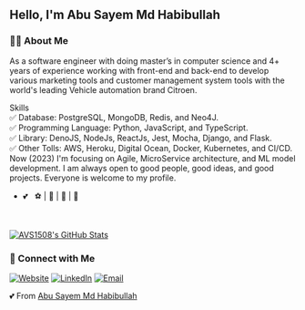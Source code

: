 <h2>Hello, I'm Abu Sayem Md Habibullah</h2>

<h3> 🙎‍♂️ About Me </h3>

As a software engineer with doing master’s in computer science and 4+ years of experience working with front-end and back-end to develop various marketing tools and customer management system tools with the world's leading Vehicle automation brand Citroen.

Skills <br/>
✅ Database: PostgreSQL, MongoDB, Redis, and Neo4J.<br/>
✅ Programming Language: Python, JavaScript, and TypeScript.<br/>
✅ Library: DenoJS, NodeJs, ReactJs, Jest, Mocha, Django, and Flask.<br/>
✅ Other Tolls: AWS, Heroku, Digital Ocean, Docker, Kubernetes, and CI/CD.
<br/>
Now (2023) I'm focusing on Agile, MicroService architecture, and ML model development. I am always open to good people, good ideas, and good projects.
Everyone is welcome to my profile.
- 💕 &nbsp; ⚽ | 🏀 | 🏐 | 🏏

<br/>

[![AVS1508's GitHub Stats](https://github-readme-stats.vercel.app/api?username=asmdhabibullah&show_icons=true)](https://github.com/asmdhabibullah)

<h3> 🤝 Connect with Me </h3>

<p align="left">
<a href="https://habib-dev.vercel.app"><img alt="Website" src="https://img.shields.io/badge/Website-https://habib-dev.vercel.app-blue?style=flat-square&logo=google-chrome"></a>
<a href="https://www.linkedin.com/in/asmdhabibullah/"><img alt="LinkedIn" src="https://img.shields.io/badge/LinkedIn-As%20Md%20Habibullah-blue?style=flat-square&logo=linkedin"></a>
<a href="mailto:asmdhabibullah@yahoo.com"><img alt="Email" src="https://img.shields.io/badge/Email-asmdhabibullah@stu.xidian.edu.cn-blue?style=flat-square&logo=gmail"></a>
</p>

💕 From [Abu Sayem Md Habibullah](https://github.com/asmdhabibullah)
